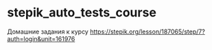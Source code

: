 # stepik_auto_tests_course
Домашние задания к курсу 
https://stepik.org/lesson/187065/step/7?auth=login&unit=161976
